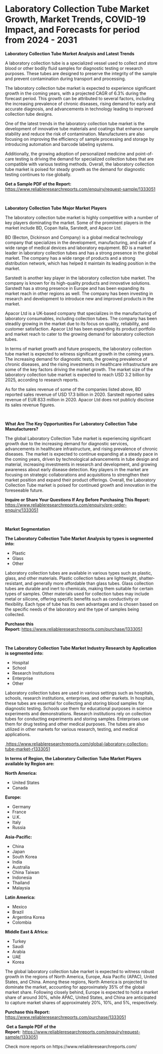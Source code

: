 <p><h1>Laboratory Collection Tube Market Growth, Market Trends, COVID-19 Impact, and Forecasts for period from 2024 - 2031</h1></p><p><strong>Laboratory Collection Tube Market Analysis and Latest Trends</strong></p>
<p><p>A laboratory collection tube is a specialized vessel used to collect and store blood or other bodily fluid samples for diagnostic testing or research purposes. These tubes are designed to preserve the integrity of the sample and prevent contamination during transport and processing.</p><p>The laboratory collection tube market is expected to experience significant growth in the coming years, with a projected CAGR of 6.3% during the forecast period. This growth can be attributed to several factors, including the increasing prevalence of chronic diseases, rising demand for early and accurate diagnosis, and advancements in technology leading to improved collection tube designs.</p><p>One of the latest trends in the laboratory collection tube market is the development of innovative tube materials and coatings that enhance sample stability and reduce the risk of contamination. Manufacturers are also focusing on improving the efficiency of sample processing and storage by introducing automation and barcode labeling systems.</p><p>Additionally, the growing adoption of personalized medicine and point-of-care testing is driving the demand for specialized collection tubes that are compatible with various testing methods. Overall, the laboratory collection tube market is poised for steady growth as the demand for diagnostic testing continues to rise globally.</p></p>
<p><strong>Get a Sample PDF of the Report:&nbsp;</strong> <a href="https://www.reliableresearchreports.com/enquiry/request-sample/1333051">https://www.reliableresearchreports.com/enquiry/request-sample/1333051</a></p>
<p>&nbsp;</p>
<p><strong>Laboratory Collection Tube Major Market Players</strong></p>
<p><p>The laboratory collection tube market is highly competitive with a number of key players dominating the market. Some of the prominent players in the market include BD, Copan Italia, Sarstedt, and Apacor Ltd.</p><p>BD (Becton, Dickinson and Company) is a global medical technology company that specializes in the development, manufacturing, and sale of a wide range of medical devices and laboratory equipment. BD is a market leader in laboratory collection tubes and has a strong presence in the global market. The company has a wide range of products and a strong distribution network, which has helped it maintain its leading position in the market.</p><p>Sarstedt is another key player in the laboratory collection tube market. The company is known for its high-quality products and innovative solutions. Sarstedt has a strong presence in Europe and has been expanding its market reach in other regions as well. The company has been investing in research and development to introduce new and improved products in the market.</p><p>Apacor Ltd is a UK-based company that specializes in the manufacturing of laboratory consumables, including collection tubes. The company has been steadily growing in the market due to its focus on quality, reliability, and customer satisfaction. Apacor Ltd has been expanding its product portfolio and market reach to cater to the growing demand for laboratory collection tubes.</p><p>In terms of market growth and future prospects, the laboratory collection tube market is expected to witness significant growth in the coming years. The increasing demand for diagnostic tests, the growing prevalence of chronic diseases, and the rising investments in healthcare infrastructure are some of the key factors driving the market growth. The market size of the laboratory collection tube market is expected to reach USD 3.2 billion by 2025, according to research reports.</p><p>As for the sales revenue of some of the companies listed above, BD reported sales revenue of USD 17.3 billion in 2020. Sarstedt reported sales revenue of EUR 833 million in 2020. Apacor Ltd does not publicly disclose its sales revenue figures.</p></p>
<p>&nbsp;</p>
<p><strong>What Are The Key Opportunities For Laboratory Collection Tube Manufacturers?</strong></p>
<p><p>The global Laboratory Collection Tube market is experiencing significant growth due to the increasing demand for diagnostic services, advancements in healthcare infrastructure, and rising prevalence of chronic diseases. The market is expected to continue expanding at a steady pace in the coming years, driven by technological advancements in tube design and material, increasing investments in research and development, and growing awareness about early disease detection. Key players in the market are focusing on strategic collaborations and acquisitions to strengthen their market position and expand their product offerings. Overall, the Laboratory Collection Tube market is poised for continued growth and innovation in the foreseeable future.</p></p>
<p><strong>Inquire or Share Your Questions If Any Before Purchasing This Report:</strong> <a href="https://www.reliableresearchreports.com/enquiry/pre-order-enquiry/1333051">https://www.reliableresearchreports.com/enquiry/pre-order-enquiry/1333051</a></p>
<p>&nbsp;</p>
<p><strong>Market Segmentation</strong></p>
<p><strong>The Laboratory Collection Tube Market Analysis by types is segmented into:</strong></p>
<p><ul><li>Plastic</li><li>Glass</li><li>Other</li></ul></p>
<p><p>Laboratory collection tubes are available in various types such as plastic, glass, and other materials. Plastic collection tubes are lightweight, shatter-resistant, and generally more affordable than glass tubes. Glass collection tubes are durable and inert to chemicals, making them suitable for certain types of samples. Other materials used for collection tubes may include metal or silicone, offering specific benefits such as conductivity or flexibility. Each type of tube has its own advantages and is chosen based on the specific needs of the laboratory and the type of samples being collected.</p></p>
<p><strong>Purchase this Report:&nbsp;</strong><a href="https://www.reliableresearchreports.com/purchase/1333051">https://www.reliableresearchreports.com/purchase/1333051</a></p>
<p>&nbsp;</p>
<p><strong>The Laboratory Collection Tube Market Industry Research by Application is segmented into:</strong></p>
<p><ul><li>Hospital</li><li>School</li><li>Research Institutions</li><li>Enterprise</li><li>Other</li></ul></p>
<p><p>Laboratory collection tubes are used in various settings such as hospitals, schools, research institutions, enterprises, and other markets. In hospitals, these tubes are essential for collecting and storing blood samples for diagnostic testing. Schools use them for educational purposes in science experiments and demonstrations. Research institutions rely on collection tubes for conducting experiments and storing samples. Enterprises use them for drug testing and other medical purposes. The tubes are also utilized in other markets for various research, testing, and medical applications.</p></p>
<p><a href="https://www.reliableresearchreports.com/global-laboratory-collection-tube-market-r1333051">&nbsp;https://www.reliableresearchreports.com/global-laboratory-collection-tube-market-r1333051</a></p>
<p><strong>In terms of Region, the Laboratory Collection Tube Market Players available by Region are:</strong></p>
<p>
    <p> <strong> North America: </strong>
        <ul>
            <li>United States</li>
            <li>Canada</li>
        </ul>
        </p> 
    <p> <strong> Europe: </strong>
        <ul>
            <li>Germany</li>
            <li>France</li>
            <li>U.K.</li>
            <li>Italy</li>
            <li>Russia</li>
        </ul>
        </p> 
    <p> <strong> Asia-Pacific: </strong>
        <ul>
            <li>China</li>
            <li>Japan</li>
            <li>South Korea</li>
            <li>India</li>
            <li>Australia</li>
            <li>China Taiwan</li>
            <li>Indonesia</li>
            <li>Thailand</li>
            <li>Malaysia</li>
        </ul>
        </p> 
    <p> <strong> Latin America: </strong>
        <ul>
            <li>Mexico</li>
            <li>Brazil</li>
            <li>Argentina Korea</li>
            <li>Colombia</li>
        </ul>
        </p> 
    <p> <strong> Middle East & Africa: </strong>
        <ul>
            <li>Turkey</li>
            <li>Saudi</li>
            <li>Arabia</li>
            <li>UAE</li>
            <li>Korea</li>
        </ul>
    </p>
    </p>
<p><p>The global laboratory collection tube market is expected to witness robust growth in the regions of North America, Europe, Asia Pacific (APAC), United States, and China. Among these regions, North America is projected to dominate the market, accounting for approximately 35% of the global market share. Following closely behind, Europe is expected to hold a market share of around 30%, while APAC, United States, and China are anticipated to capture market shares of approximately 20%, 10%, and 5%, respectively.</p></p>
<p><strong>Purchase this Report: </strong><a href="https://www.reliableresearchreports.com/purchase/1333051">https://www.reliableresearchreports.com/purchase/1333051</a></p>
<p>&nbsp;<strong>Get a Sample PDF of the Report:&nbsp;&nbsp;</strong><a href="https://www.reliableresearchreports.com/enquiry/request-sample/1333051">https://www.reliableresearchreports.com/enquiry/request-sample/1333051</a></p>
<p><strong></strong></p>
<p>Check more reports on https://www.reliableresearchreports.com/</p>